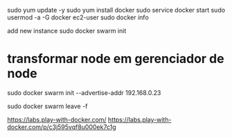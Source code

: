 sudo yum update -y
sudo yum install docker
sudo service docker start
sudo usermod -a -G docker ec2-user
sudo docker info

add new instance
sudo docker swarm init

# transformar node em gerenciador de node
sudo docker swarm init --advertise-addr 192.168.0.23

sudo docker swarm leave -f

https://labs.play-with-docker.com/
https://labs.play-with-docker.com/p/c3j595vqf8u000ek7c1g



